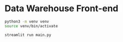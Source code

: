 # Data Warehouse Front-end


```sh
python3 -m venv venv 
source venv/bin/activate
```

```sh
streamlit run main.py
```

